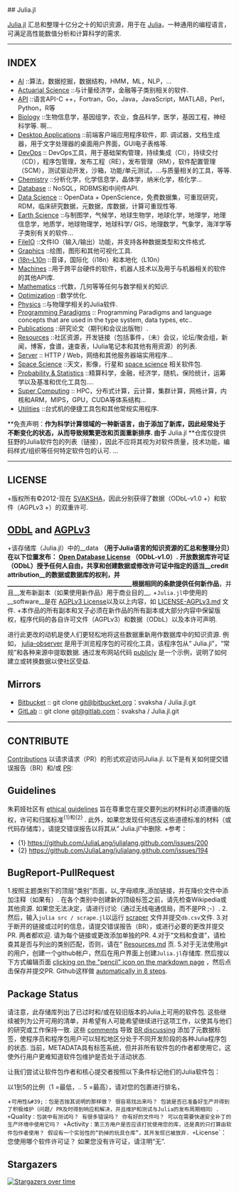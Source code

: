 <div class="github-widget" data-repo="svaksha/Julia.jl"></div>
<script async src="https://pagead2.googlesyndication.com/pagead/js/adsbygoogle.js"></script><ins class="adsbygoogle" style="display:block" data-ad-client="ca-pub-6890694312814945" data-ad-slot="5473692530" data-ad-format="auto"  data-full-width-responsive="true"></ins><script>(adsbygoogle = window.adsbygoogle || []).push({});</script>
## Julia.jl

[Julia.jl](http://svaksha.github.io/Julia.jl) 汇总和整理十亿分之十的知识资源，用于在 [Julia](https://github.com/JuliaLang)，一种通用的编程语言，可满足高性能数值分析和计算科学的需求.


----

## INDEX

+ [AI](https://github.com/svaksha/Julia.jl/blob/master/AI.md) ::算法，数据挖掘，数据结构，HMM，ML，NLP，...
+ [Actuarial Science](https://github.com/svaksha/Julia.jl/blob/master/ActuarialScience.md) ::与计量经济学，金融等子类别相关的软件.
+ [API](https://github.com/svaksha/Julia.jl/blob/master/API.md) ::语言API-C ++，Fortran，Go，Java，JavaScript，MATLAB，Perl，Python，R等
+ [Biology](https://github.com/svaksha/Julia.jl/blob/master/Biology.md)  ::生物信息学，基因组学，农业，食品科学，医学，基因工程，神经科学等. 啊...
+ [Desktop Applications](https://github.com/svaksha/Julia.jl/blob/master/DesktopApplications.md)  ::前端客户端应用程序软件，即. 调试器，文档生成器，用于文字处理器的桌面用户界面，GUI电子表格等.
+ [DevOps](https://github.com/svaksha/Julia.jl/blob/master/DevOps.md) :: DevOps工具，用于基础架构管理，持续集成（CI），持续交付（CD），程序包管理，发布工程（RE），发布管理（RM），软件配置管理（SCM），测试驱动开发，沙箱，功能/单元测试，...与质量相关的工具，等等.
+ [Chemistry](https://github.com/svaksha/Julia.jl/blob/master/Chemistry.md) ::分析化学，化学信息学，晶体学，纳米化学，核化学...
+ [Database](https://github.com/svaksha/Julia.jl/blob/master/Database.md) :: NoSQL，RDBMS和中间件API.
+ [Data Science](https://github.com/svaksha/Julia.jl/blob/master/DataScience.md) :: OpenData + OpenScience，免费数据集，可重现研究，RDM，临床研究数据，元数据，库数据，计算可重现性等.
+ [Earth Science](https://github.com/svaksha/Julia.jl/blob/master/Earth-Science.md) ::与制图学，气候学，地球生物学，地球化学，地理学，地理信息学，地质学，地球物理学，地球科学/ GIS，地理数学，气象学，海洋学等子类别有关的软件...
+ [FileIO](https://github.com/svaksha/Julia.jl/blob/master/FileIO.md) ::文件IO（输入/输出）功能，并支持各种数据类型和文件格式.
+ [Graphics](https://github.com/svaksha/Julia.jl/blob/master/Graphics.md) ::绘图，图形和其他可视化工具.
+ [i18n-L10n](https://github.com/svaksha/Julia.jl/blob/master/i18n-L10n.md) ::音译，国际化（i18n）和本地化（L10n）
+ [Machines](https://github.com/svaksha/Julia.jl/blob/master/Machines.md) ::用于跨平台硬件的软件，机器人技术以及用于与机器相关的软件的其他API库.
+ [Mathematics](https://github.com/svaksha/Julia.jl/blob/master/Mathematics.md) ::代数，几何等等任何与数学相关的知识.
+ [Optimization](https://github.com/svaksha/Julia.jl/blob/master/Optimization.md) ::数学优化.
+ [Physics](https://github.com/svaksha/Julia.jl/blob/master/Physics.md) ::与物理学相关的Julia软件.
+ [Programming Paradigms](https://github.com/svaksha/Julia.jl/blob/master/Programming-Paradigms.md) :: Programming Paradigms and language concepts that are used in the type system, data types, etc..
+ [Publications](https://github.com/svaksha/Julia.jl/blob/master/Publications.md) ::研究论文（期刊和会议出版物）.
+ [Resources](https://github.com/svaksha/Julia.jl/blob/master/Resources.md) ::社区资源，开发链接（包括事件，（未）会议，论坛/聚会组，新闻，博客，食谱，速查表，IJulia笔记本和其他有用资源）的列表.
+ [Server](https://github.com/svaksha/Julia.jl/blob/master/Server.md) :: HTTP / Web，网络和其他服务器端实用程序...
+ [Space Science](https://github.com/svaksha/Julia.jl/blob/master/Space-Science.md) ::天文，影像，行星和 [space science](https://en.wikipedia.org/wiki/Outline_of_space_science) 相关软件包.
+ [Probability & Statistics](https://github.com/svaksha/Julia.jl/blob/master/Probability-Statistics.md) ::精算科学，金融，经济学，随机，保险统计，运筹学以及基准和优化工具包....
+ [Super Computing](https://github.com/svaksha/Julia.jl/blob/master/Super-Computing.md) :: HPC，分布式计算，云计算，集群计算，网格计算，内核和ARM，MIPS，GPU，CUDA等体系结构...
+ [Utilities](https://github.com/svaksha/Julia.jl/blob/master/Utilities.md) ::台式机的便捷工具包和其他常规实用程序.

 **免责声明：**作为科学计算领域的一种新语言，由于添加了新库，因此经常处于不断变化的状态，从而导致频繁更改和页面重新排序. 由于** Julia.jl **仓库仅提供狂野的Julia软件包的列表（链接），因此不应将其视为对软件质量，技术功能，编码样式/组织等任何特定软件包的认可. ...

----

## LICENSE

+版权所有©2012-现在 [SVAKSHA](http://svaksha.com/pages/Bio)，因此分别获得了数据（ODbL-v1.0 +）和软件（AGPLv3 +）的双重许可.

## [ODbL](https://opendatacommons.org/licenses/odbl/1-0/) and [AGPLv3](http://www.gnu.org/licenses/agpl-3.0.html)

+该存储库（Julia.jl）中的__data __（用于Julia语言的知识资源的汇总和整理分贝）在以下位置发布： [Open Database License](https://opendatacommons.org/licenses/odbl/1-0/)  （ODbL-v1.0）. 开放数据库许可证（ODbL）授予任何人自由，共享和创建数据或修改许可证中指定的适当__credit attribution__的数据或数据库的权利，并__________________________________________根据相同的条款提供任何新作品__，并且__发布新副本（如果使用新作品）用于商业目的__.
+`Julia.jl`中使用的__software__是在 [AGPLv3 License](http://www.gnu.org/licenses/agpl-3.0.html)以及以上内容，如 [LICENSE-AGPLv3.md](https://github.com/svaksha/Julia.jl/blob/master/LICENSE-AGPLv3.md) 文件.
+本作品的所有副本和叉子必须在新作品的所有副本或大部分内容中保留版权，程序代码的各自许可文件（AGPLv3）和数据（ODbL）以及本许可声明.

进行此更改的动机是使人们更轻松地将这些数据重新用作数据库中的知识资源. 例如， [julia-observer](https://juliaobserver.com) 是用于浏览程序包的可视化工具，该程序包从“ Julia.jl”，“常规”和各种来源中提取数据. 通过发布网站代码 [publicly](https://github.com/djsegal/julia_observer) 是一个示例，说明了如何建立或转换数据以使社区受益.


## Mirrors
+ [Bitbucket](https://bitbucket.org/svaksha/Julia.jl) :: git clone git@bitbucket.org：svaksha / Julia.jl.git
+ [GitLab](https://gitlab.com/svaksha/Julia.jl) :: git clone git@gitlab.com：svaksha / Julia.jl.git

----

## CONTRIBUTE

[Contributions](https://github.com/svaksha/Julia.jl/graphs/contributors) 以请求请求（PR）的形式欢迎访问Julia.jl. 以下是有关如何提交错误报告（BR）和/或 [PR](https://github.com/svaksha/Julia.jl/pulls):

## Guidelines

朱莉娅社区有 [ethical guidelines](http://julialang.org/community/standards/) 旨在尊重您在提交要列出的材料时必须遵循的版权，许可和归属标准<sup>{1}和{2}</sup> . 此外，如果您发现任何违反这些道德标准的材料（或代码存储库），请提交错误报告以将其从“ Julia.jl”中删除.
+参考：
   + {1} https://github.com/JuliaLang/julialang.github.com/issues/200
   + {2} https://github.com/JuliaLang/julialang.github.com/issues/194


## BugReport-PullRequest

 1.按照主题类别下的顶层“类别”页面，以_字母顺序_添加链接，并在降价文件中添加注释（如果有）. 在各个类别中创建新的顶级标签之前，请先检查Wikipedia或其他资源. 如果您无法决定，请进行讨论（通过无线电通信局，而不是PR ;-）.
2.然后，输入`julia src / scrape.jl`以运行 [scraper](https://github.com/svaksha/Julia.jl/blob/master/src/scrape.jl) 文件并提交`db.csv`文件.
 3.对于断开的链接或过时的信息，请提交错误报告（BR），或进行必要的更改并提交PR. 两者都欢迎. 请为每个链接或更改添加单独的PR.
4.对于“文档和食谱”，请检查其是否与列出的类别匹配，否则，请在“ [Resources.md](https://github.com/svaksha/Julia.jl/blob/master/Resources.md) 页.
 5.对于无法使用git的用户，创建一个github帐户，然后在用户界面上创建`Julia.jl`存储库. 然后按以下方式编辑页面 [clicking on the "pencil" icon on the markdown page](https://help.github.com/articles/editing-files-in-your-repository) ，然后点击保存并提交PR.  Github这样做 [automatically in 8 steps](https://help.github.com/articles/editing-files-in-another-user-s-repository).


## Package Status

请注意，此存储库列出了已过时和/或在较旧版本的Julia上可用的软件包. 这些继续被列为公开可用的清单，并希望有人可能希望继续进行这项工作，以使其与他们的研究或工作保持一致. 这些 [comments](https://github.com/svaksha/Julia.jl/commit/a884fe9e921d57b87d85e970c2f57b8f21025641#commitcomment-15802037) 导致 [BR discussing](https://github.com/svaksha/Julia.jl/issues/55) 添加了元数据标签，使程序员和程序包用户可以轻松地区分处于不同开发阶段的各种Julia程序包的状态. 当前，METADATA具有标签系统，但并非所有软件包的作者都使用它，这使外行用户更难知道软件包维护是否处于活动状态.

让我们尝试让软件包作者和核心提交者按照以下条件标记他们的Julia软件包：

以1到5的比例（1 =最低，.. 5 =最高），请对您的包裹进行排名，

 +`可用性&#39;：包是否按其说明的那样做？ 很容易找出来吗？ 包装是否已准备好生产并得到了积极维护（问题/ PR及时得到响应和解决，并且维护和测试与Julia的发布周期相同）.
 +`Quality`：包装中有测试吗？ 有很多错误吗？ 你有好的文件吗？ 可以在需要快速安全补丁的生产环境中使用它吗？
 +`Activity`：第三方用户是否应该打扰使用您的库，还是真的只打算由软件包作者使用？ 假设有一个实验性的“扔掉的玩具仓库”，其开发现已被放弃.
 +`License`：您使用哪个软件许可证？ 如果您没有许可证，请注明“无”.


## Stargazers

[![Stargazers over time](https://starchart.cc/svaksha/Julia.jl.svg)](https://starchart.cc/svaksha/Julia.jl)
      
